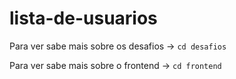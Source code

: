 # lista-de-usuarios

Para ver sabe mais sobre os desafios   -> ````cd desafios ````

Para ver sabe mais sobre o frontend   -> ````cd frontend ````
